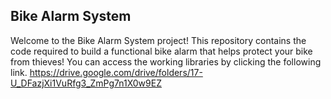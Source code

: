 ## Bike Alarm System
Welcome to the Bike Alarm System project! This repository contains the code required to build a functional bike alarm that helps protect your bike from thieves!
You can access the working libraries by clicking the following link. 
https://drive.google.com/drive/folders/17-U_DFazjXi1VuRfg3_ZmPg7n1X0w9EZ
